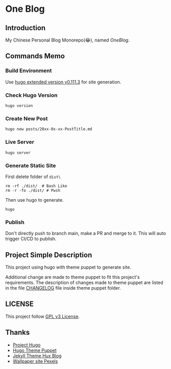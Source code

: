 # One Blog

## Introduction

My Chinese Personal Blog Monorepo(😂), named *OneBlog*.

## Commands Memo

### Build Environment

Use [hugo extended version v0.111.3](https://github.com/gohugoio/hugo/releases/tag/v0.111.3) for site generation.

### Check Hugo Version

```shell
hugo version
```

### Create New Post

```shell
hugo new posts/20xx-0x-xx-PostTitle.md
```

### Live Server

```shell
hugo server
```

### Generate Static Site

First delete folder of `dist\`
```shell
rm -rf ./dist/  # Bash Like
rm -r -fo ./dist/ # Pwsh
```

Then use hugo to generate.
```shell
hugo
```

### Publish

Don't directly push to branch main, make a PR and merge to it. This will auto trigger CI/CD to publish.

## Project Simple Description

This project using hugo with theme puppet to generate site. 

Additional change are made to theme puppet to fit this project's requirements. The description of changes made to theme puppet are listed in the file [CHANGELOG](./themes/puppet/CHANGELOG.md) file inside theme puppet folder.

## LICENSE

This project follow [GPL v3 License](./LICENSE).

## Thanks

* [Project Hugo](https://github.com/gohugoio/hugo)
* [Hugo Theme Puppet](https://github.com/roninro/hugo-theme-puppet)
* [Jekyll Theme Hux Blog](https://github.com/Huxpro/huxpro.github.io)
* [Wallpaper site Pexels](https://www.pexels.com)
